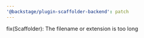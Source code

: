 ```yaml
---
'@backstage/plugin-scaffolder-backend': patch
---
```


fix(Scaffolder): The filename or extension is too long

